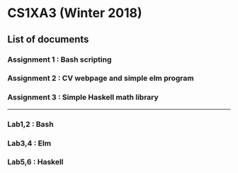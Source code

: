# CS1XA3 (Winter 2018)

## List of documents

### Assignment 1 : Bash scripting
### Assignment 2 : CV webpage and simple elm program
### Assignment 3 : Simple Haskell math library

-----------------------------------------------
### Lab1,2 : Bash
### Lab3,4 : Elm
### Lab5,6 : Haskell
